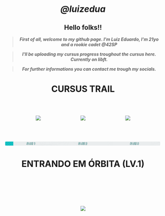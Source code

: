 
<div align = center>

# ___@luizedua___

<div align = center>

## **Hello folks!!**
</div>

>___First of all, welcome to my github page. I'm Luiz Eduardo, I'm 21yo and a rookie cadet @42SP___

>___I'll be uploading my cursus progress troughout the cursus here. Currently on libft.___

>___For further informations you can contact me trough my socials.___

#



# CURSUS TRAIL

<img src="https://game.42sp.org.br/static/assets/achievements/phase_onen.png" vspace="50">
<img src="https://game.42sp.org.br/static/assets/achievements/phase_twon.png"hspace="125"vspace="50" >
<img src="https://game.42sp.org.br/static/assets/achievements/phase_threen.png" vspace="50">

  
  
  
  
![Alt text](assets/Screenshot%20from%202023-05-24%2014-41-45.png)

# ENTRANDO EM ÓRBITA (LV.1)

  
  
  
  
<a href="https://github.com/luizedua42/42libft" target="_blank"><img  src="https://game.42sp.org.br/static/assets/achievements/libftm.png" vspace = "100" ></a>
